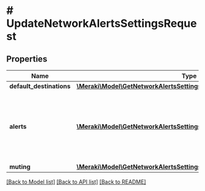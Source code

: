 # # UpdateNetworkAlertsSettingsRequest

## Properties

Name | Type | Description | Notes
------------ | ------------- | ------------- | -------------
**default_destinations** | [**\Meraki\Model\GetNetworkAlertsSettings200ResponseDefaultDestinations**](GetNetworkAlertsSettings200ResponseDefaultDestinations.md) |  | [optional]
**alerts** | [**\Meraki\Model\GetNetworkAlertsSettings200ResponseAlertsInner[]**](GetNetworkAlertsSettings200ResponseAlertsInner.md) | Alert-specific configuration for each type. Only alerts that pertain to the network can be updated. | [optional]
**muting** | [**\Meraki\Model\GetNetworkAlertsSettings200ResponseMuting**](GetNetworkAlertsSettings200ResponseMuting.md) |  | [optional]

[[Back to Model list]](../../README.md#models) [[Back to API list]](../../README.md#endpoints) [[Back to README]](../../README.md)
